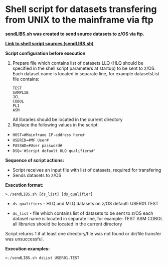 # Shell script for datasets transfering from UNIX to the mainframe via ftp

**sendLIBS.sh was created to send source datasets to z/OS via ftp.**

[**Link to shell script sources (sendLIBS.sh)**](https://git.icdc.io/global-repository-for-mainframe-developers/zos-system-operating/-/blob/master/zOS%20DevOps%20Scripts/Shell%20script%20for%20datasets%20transfering%20from%20GitLab%20to%20the%20mainframe%20via%20ftp/sendLIBS.sh)

**Script configuration before execution**
1. Prepare file which contains list of datasets LLQ (HLQ should be specified in the shell script parameters at startup) to be sent to z/OS. 
   Each dataset name is located in separate line, for example datasetsList file contains:
   ```
   TEST
   SAMPLIB
   JCL
   COBOL
   PLI
   ASM
   ```
   All libraries should be located in the current directory 
2. Replace the following values in the script:
* `HOST=#Mainframe IP-address here#`
* `USERID=#MF User#`
* `PASSWD=#User password#`
* `DSQ='#Script default HLQ qualifiers#'`

**Sequence of script actions:**
* Script receives an input file with list of datasets, required for transfering
* Sends datasets to z/OS

**Execution format:**
```
>./sendLIBS.sh [ds_list] [ds_qualifier] 
```
* `ds_qualifiers` - HLQ and MLQ datasets on z/OS
                          default: USER01.TEST

* `ds_list` - file which contains list of datasets to be sent to z/OS
                          each dataset name is located in separate line, for example:
                             TEST
                             ASM
                             COBOL
                          all libraries should be located in the current directory 


Script returns 1 if at least one directory/file was not found or dir/file transfer was unsuccessful.

**Execution examples:**
```
>./sendLIBS.sh dsList USER01.TEST
```